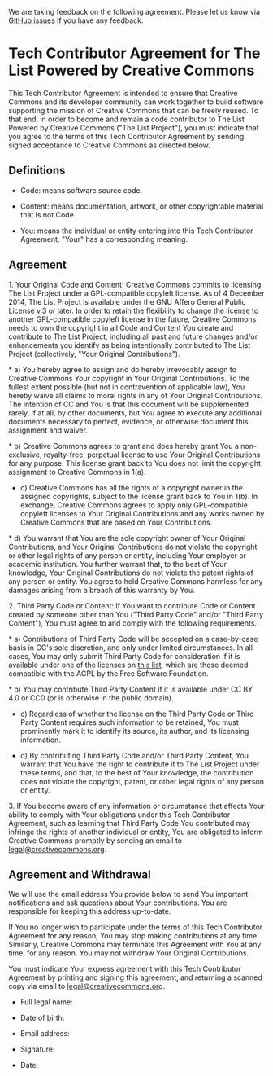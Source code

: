 We are taking feedback on the following agreement. Please let us know via [GitHub issues](https://www.github.com/creativecommons/list/issues) if you have any feedback.

# Tech Contributor Agreement for The List Powered by Creative Commons

This Tech Contributor Agreement is intended to ensure that Creative
Commons and its developer community can work together to build
software supporting the mission of Creative Commons that can be freely
reused. To that end, in order to become and remain a code contributor
to The List Powered by Creative Commons ("The List Project"), you must
indicate that you agree to the terms of this Tech Contributor
Agreement by sending signed acceptance to Creative Commons as directed
below.

## Definitions

* Code: means software source code.

* Content: means documentation, artwork, or other copyrightable
material that is not Code.

* You: means the individual or entity entering into this Tech
Contributor Agreement. "Your" has a corresponding meaning.

## Agreement

​1. Your Original Code and Content: Creative Commons commits to
licensing The List Project under a GPL-compatible copyleft license. As
of 4 December 2014, The List Project is available under the GNU Affero
General Public License v.3 or later. In order to retain the
flexibility to change the license to another GPL-compatible copyleft
license in the future, Creative Commons needs to own the copyright in
all Code and Content You create and contribute to The List Project,
including all past and future changes and/or enhancements you identify
as being intentionally contributed to The List Project (collectively,
"Your Original Contributions").

​* a) You hereby agree to assign and do hereby irrevocably assign to
Creative Commons Your copyright in Your Original Contributions. To the
fullest extent possible (but not in contravention of applicable law),
You hereby waive all claims to moral rights in any of Your Original
Contributions. The intention of CC and You is that this document will
be supplemented rarely, if at all, by other documents, but You agree
to execute any additional documents necessary to perfect, evidence, or
otherwise document this assignment and waiver.

​* b) Creative Commons agrees to grant and does hereby grant You a
non-exclusive, royalty-free, perpetual license to use Your Original
Contributions for any purpose. This license grant back to You does not
limit the copyright assignment to Creative Commons in 1(a).

* c) Creative Commons has all the rights of a copyright owner in the
assigned copyrights, subject to the license grant back to You in 1(b).
In exchange, Creative Commons agrees to apply only GPL-compatible
copyleft licenses to Your Original Contributions and any works owned
by Creative Commons that are based on Your Contributions.

​* d) You warrant that You are the sole copyright owner of Your Original
Contributions, and Your Original Contributions do not violate the
copyright or other legal rights of any person or entity, including
Your employer or academic institution. You further warrant that, to
the best of Your knowledge, Your Original Contributions do not violate
the patent rights of any person or entity. You agree to hold Creative
Commons harmless for any damages arising from a breach of this
warranty by You.

​2. Third Party Code or Content: If You want to contribute Code or
Content created by someone other than You ("Third Party Code" and/or
"Third Party Content"), You must agree to and comply with the
following requirements.

​* a) Contributions of Third Party Code will be accepted on a
case-by-case basis in CC's sole discretion, and only under limited
circumstances. In all cases, You may only submit Third Party Code for
consideration if it is available under one of the licenses on
[this list](https://www.gnu.org/licenses/license-list.html),
which are those deemed compatible with the AGPL by the Free Software
Foundation.

​* b) You may contribute Third Party Content if it is available under CC
BY 4.0 or CC0 (or is otherwise in the public domain).

* c) Regardless of whether the license on the Third Party Code or Third
Party Content requires such information to be retained, You must
prominently mark it to identify its source, its author, and its
licensing information.

* d) By contributing Third Party Code and/or Third Party Content, You
warrant that You have the right to contribute it to The List Project
under these terms, and that, to the best of Your knowledge, the
contribution does not violate the copyright, patent, or other legal
rights of any person or entity.

​3. If You become aware of any information or circumstance that affects
Your ability to comply with Your obligations under this Tech
Contributor Agreement, such as learning that Third Party Code You
contributed may infringe the rights of another individual or entity,
You are obligated to inform Creative Commons promptly by sending an
email to <legal@creativecommons.org>.

## Agreement and Withdrawal

We will use the email address You provide below to send You important
notifications and ask questions about Your contributions. You are
responsible for keeping this address up-to-date.

If You no longer wish to participate under the terms of this Tech
Contributor Agreement for any reason, You may stop making
contributions at any time. Similarly, Creative Commons may terminate
this Agreement with You at any time, for any reason. You may not
withdraw Your Original Contributions.

You must indicate Your express agreement with this Tech Contributor
Agreement by printing and signing this agreement, and returning a
scanned copy via email to <legal@creativecommons.org>.

* Full legal name:

* Date of birth: 

* Email address: 

* Signature: 

* Date:
